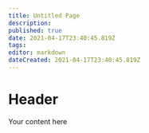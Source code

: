 ```yaml
---
title: Untitled Page
description: 
published: true
date: 2021-04-17T23:40:45.819Z
tags: 
editor: markdown
dateCreated: 2021-04-17T23:40:45.819Z
---
```


# Header
Your content here